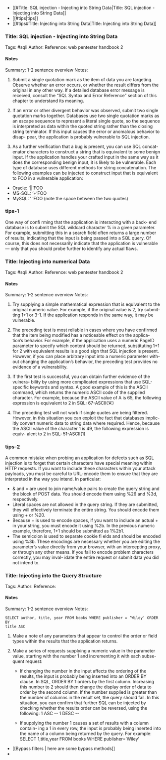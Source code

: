 - [[#Title: SQL injection - Injecting into String Data|Title: SQL injection - Injecting into String Data]]
- [[#tips|tips]]
- [[#tips#Title: Injecting into String Data|Title: Injecting into String Data]]


### Title: SQL injection - Injecting into String Data
Tags: #sqli 
Author:
Reference: web pentester handbook 2

#### Notes
Summary: 1-2 sentence overview
Notes:
1. Submit a single quotation mark as the item of data you are targeting.
Observe whether an error occurs, or whether the result differs from the
original in any other way. If a detailed database error message is received,
consult the “SQL Syntax and Error Reference” section of this chapter to
understand its meaning.

2. If an error or other divergent behavior was observed, submit two single
quotation marks together. Databases use two single quotation marks as
an escape sequence to represent a literal single quote, so the sequence is
interpreted as data within the quoted string rather than the closing string
terminator. If this input causes the error or anomalous behavior to disap-
pear, the application is probably vulnerable to SQL injection.

3. As a further verification that a bug is present, you can use SQL concat-
enator characters to construct a string that is equivalent to some benign
input. If the application handles your crafted input in the same way as it
does the corresponding benign input, it is likely to be vulnerable. Each
type of database uses different methods for string concatenation. The
following examples can be injected to construct input that is equivalent to
FOO in a vulnerable application:

 - Oracle: ‘||’FOO
 - MS-SQL: ‘+’FOO
 - MySQL: ‘ ‘FOO (note the space between the two quotes)


### tips-1
One way of confi rming that the application is interacting with a back-
end database is to submit the SQL wildcard character % in a given parameter.
For example, submitting this in a search field often returns a large number of
results, indicating that the input is being passed into a SQL query. Of course,
this does not necessarily indicate that the application is vulnerable — only that
you should probe further to identify any actual flaws.


### Title: Injecting into numerical Data

Tags: #sqli 
Author:
Reference: web pentester handbook 2

#### Notes
Summary: 1-2 sentence overview
Notes:
1. Try supplying a simple mathematical expression that is equivalent to the
original numeric value. For example, if the original value is 2, try submit-
ting 1+1 or 3-1. If the application responds in the same way, it may be
vulnerable.

2. The preceding test is most reliable in cases where you have confirmed
that the item being modified has a noticeable effect on the applica-
tion’s behavior. For example, if the application uses a numeric PageID
parameter to specify which content should be returned, substituting 1+1
for 2 with equivalent results is a good sign that SQL injection is present.
However, if you can place arbitrary input into a numeric parameter with-
out changing the application’s behavior, the preceding test provides no
evidence of a vulnerability.

3. If the first test is successful, you can obtain further evidence of the vulnera-
bility by using more complicated expressions that use SQL-specific keywords
and syntax. A good example of this is the ASCII command, which returns
the numeric ASCII code of the supplied character. For example, because the
ASCII value of A is 65, the following expression is equivalent to 2 in SQL:
67-ASCII(‘A’)

4. The preceding test will not work if single quotes are being filtered.
However, in this situation you can exploit the fact that databases implic-
itly convert numeric data to string data where required. Hence, because
the ASCII value of the character 1 is 49, the following expression is equiv-
alent to 2 in SQL:
51-ASCII(1)





### tips-2
 A common mistake when probing an application for defects such as SQL
injection is to forget that certain characters have special meaning within HTTP
requests. If you want to include these characters within your attack payloads,
you must be careful to URL-encode them to ensure that they are interpreted in
the way you intend. In particular:
-  & and = are used to join name/value pairs to create the query string and
the block of POST data. You should encode them using %26 and %3d,
respectively.
-  Literal spaces are not allowed in the query string. If they are submitted,
they will effectively terminate the entire string. You should encode them
using + or %20.
- Because + is used to encode spaces, if you want to include an actual +
in your string, you must encode it using %2b. In the previous numeric
example, therefore, 1+1 should be submitted as 1%2b1.
-  The semicolon is used to separate cookie fi elds and should be encoded
using %3b.
These encodings are necessary whether you are editing the parameter’s
value directly from your browser, with an intercepting proxy, or through any
other means. If you fail to encode problem characters correctly, you may inval-
idate the entire request or submit data you did not intend to.

### Title: Injecting into the Query Structure
Tags:
Author:
Reference:

#### Notes
Summary: 1-2 sentence overview
Notes:
```
SELECT author, title, year FROM books WHERE publisher = ‘Wiley’ ORDER BY
title ASC
```

1. Make a note of any parameters that appear to control the order or field
types within the results that the application returns.
2. Make a series of requests supplying a numeric value in the parameter
value, starting with the number 1 and incrementing it with each subse-
quent request:

	- If changing the number in the input affects the ordering of the results,
	the input is probably being inserted into an ORDER BY clause. In SQL,
	ORDER BY 1 orders by the first column. Increasing this number to 2
	should then change the display order of data to order by the second
	column. If the number supplied is greater than the number of columns
	in the result set, the query should fail. In this situation, you can confirm
	that further SQL can be injected by checking whether the results order
	can be reversed, using the following:
	1 ASC --
	1 DESC --

	- If supplying the number 1 causes a set of results with a column contain-
	ing a 1 in every row, the input is probably being inserted into the name
	of a column being returned by the query. For example:
	SELECT 1,title,year FROM books WHERE publisher=’Wiley’


- [[Bypass filters | here are some bypass methods]]
- 